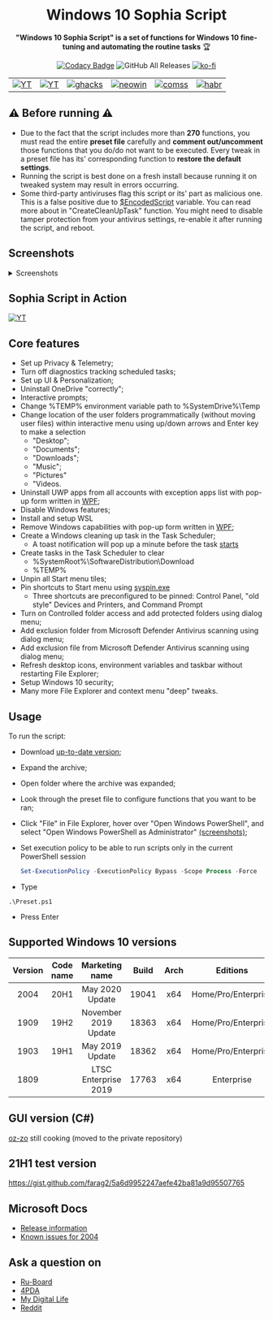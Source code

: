 <div align="center">
  <h1>Windows 10 Sophia Script</h1>

**"Windows 10 Sophia Script" is a set of functions for Windows 10 fine-tuning and automating the routine tasks** 🏆

[![Codacy Badge](https://app.codacy.com/project/badge/Grade/b1ce4ce852f148a88c47ea33ad172044)](https://www.codacy.com/manual/farag2/Windows-10-Sophia-Script)
![GitHub All Releases](https://img.shields.io/github/downloads/farag2/Windows-10-Setup-Script/total)
[![ko-fi](https://www.ko-fi.com/img/githubbutton_sm.svg)](https://ko-fi.com/Q5Q51QUJC)
</div>

|              |                 |                |                |                |                |
|--------------|-----------------|----------------|----------------|----------------|----------------|
| [![YT](https://i.imgur.com/mADOh3c.png)](https://youtu.be/8E6OT_QcHaU?t=370) | [![YT](https://i.imgur.com/mADOh3c.png)](https://youtu.be/WK_A9c-m2PQ) | [![ghacks](https://i.imgur.com/K4f8VBo.png)](https://www.ghacks.net/2020/08/19/run-windows-10-setup-script-after-installation-to-customize-the-os/) | [![neowin](https://i.imgur.com/5fILFqz.png)](https://www.neowin.net/news/this-windows-10-setup-script-lets-you-fine-tune-around-150-functions-for-new-installs) | [![comss](https://cdn.comss.net/img/logo51.png)](https://www.comss.ru/page.php?id=7889) | [![habr](https://i.imgur.com/cXWLr4I.png)](https://habr.com/en/post/465365/) |


## ⚠️ Before running ⚠️

* Due to the fact that the script includes more than **270** functions, you must read the entire **preset file** carefully and **comment out/uncomment** those functions that you do/do not want to be executed. Every tweak in a preset file has its' corresponding function to **restore the default settings**.
* Running the script is best done on a fresh install because running it on tweaked system may result in errors occurring.
* Some third-party antiviruses flag this script or its' part as malicious one. This is a false positive due to [$EncodedScript](https://github.com/farag2/Windows-10-Sophia-Script/blob/0f9bbee7e1d43f487eb0855e0d1e44ff569fc4a9/200x/2004.ps1#L2837) variable. You can read more about in "CreateCleanUpTask" function. You might need to disable tamper protection from your antivirus settings, re-enable it after running the script, and reboot.

## Screenshots

<details>
  <summary>Screenshots</summary>
  
![Image](https://i.imgur.com/5up2HrJ.png)
![Image](https://i.imgur.com/AXY12aJ.png)
</details>

## Sophia Script in Action

[![YT](https://i.imgur.com/mADOh3c.png)](https://youtu.be/TpYxw3FYoNk)

## Core features

* Set up Privacy & Telemetry;
* Turn off diagnostics tracking scheduled tasks;
* Set up UI & Personalization;
* Uninstall OneDrive "correctly";
* Interactive prompts;
* Change %TEMP% environment variable path to %SystemDrive%\Temp
* Change location of the user folders programmatically (without moving user files) within interactive menu using up/down arrows and Enter key to make a selection
  * "Desktop";
  * "Documents";
  * "Downloads";
  * "Music";
  * "Pictures"
  * "Videos.
* Uninstall UWP apps from all accounts with exception apps list with pop-up form written in [WPF](#Screenshots);
* Disable Windows features;
* Install and setup WSL
* Remove Windows capabilities with pop-up form written in [WPF](#Screenshots);
* Create a Windows cleaning up task in the Task Scheduler;
  * A toast notification will pop up a minute before the task [starts](#Screenshots)
* Create tasks in the Task Scheduler to clear
  * %SystemRoot%\SoftwareDistribution\Download
  * %TEMP%
* Unpin all Start menu tiles;
* Pin shortcuts to Start menu using [syspin.exe](http://www.technosys.net/products/utils/pintotaskbar)
  * Three shortcuts are preconfigured to be pinned: Control Panel, "old style" Devices and Printers, and Command Prompt
* Turn on Controlled folder access and add protected folders using dialog menu;
* Add exclusion folder from Microsoft Defender Antivirus scanning using dialog menu;
* Add exclusion file from Microsoft Defender Antivirus scanning using dialog menu;
* Refresh desktop icons, environment variables and taskbar without restarting File Explorer;
* Setup Windows 10 security;
* Many more File Explorer and context menu "deep" tweaks.

## Usage

To run the script:

* Download [up-to-date version](https://github.com/farag2/Windows-10-Sophia-Script/releases);
* Expand the archive;
* Open folder where the archive was expanded;
* Look through the preset file to configure functions that you want to be ran;
* Click "File" in File Explorer, hover over "Open Windows PowerShell", and select "Open Windows PowerShell as Administrator" [(screenshots)](https://www.howtogeek.com/662611/9-ways-to-open-powershell-in-windows-10/);
* Set execution policy to be able to run scripts only in the current PowerShell session

  ```powershell
  Set-ExecutionPolicy -ExecutionPolicy Bypass -Scope Process -Force
  ```

* Type

```
.\Preset.ps1
```

* Press Enter

## Supported Windows 10 versions

|Version|Code name|   Marketing name   |Build | Arch |      Editions     |
|:-----:|:-------:|:------------------:|:----:|:----:|:-----------------:|
| 2004  |  20H1   |   May 2020 Update  |19041 |  x64 |Home/Pro/Enterprise|
| 1909  |  19H2   |November 2019 Update|18363 |  x64 |Home/Pro/Enterprise|
| 1903  |  19H1   |   May 2019 Update  |18362 |  x64 |Home/Pro/Enterprise|
| 1809  |         |LTSC Enterprise 2019|17763 |  x64 |   Enterprise      |

## GUI version (C#)

[oz-zo](https://github.com/oz-zo) still cooking (moved to the private repository)

## 21H1 test version
https://gist.github.com/farag2/5a6d9952247aefe42ba81a9d95507765

## Microsoft Docs

* [Release information](https://docs.microsoft.com/en-us/windows/release-information)
* [Known issues for 2004](https://docs.microsoft.com/ru-ru/windows/release-information/status-windows-10-2004)

## Ask a question on

* [Ru-Board](http://forum.ru-board.com/topic.cgi?forum=62&topic=30617#15)
* [4PDA](https://4pda.ru/forum/index.php?s=&showtopic=523489&view=findpost&p=95909388)
* [My Digital Life](https://forums.mydigitallife.net/threads/powershell-script-setup-windows-10.81675/)
* [Reddit](https://www.reddit.com/r/PowerShell/comments/go2n5v/powershell_script_setup_windows_10/)

